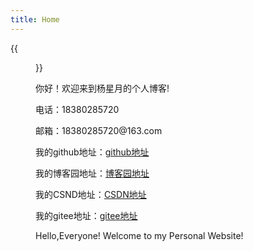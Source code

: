 ```yaml
---
title: Home
---
```


{{<figure src="https://img.mjj.today/2022/10/08/d6983aad860d5a734150454a20a1d975.jpg" title="This is me, which is me (我就是我，不一样的烟火)" width="200">}}

你好！欢迎来到杨星月的个人博客!

 <p>电话：18380285720</p>

<p>邮箱：18380285720@163.com</p>

 <p>我的github地址：<a href="https://github.com/yangxingyue0623">github地址</a></p>

 <p>我的博客园地址：<a href="https://www.cnblogs.com/xingyue0623/">博客园地址</a></p>

<p>我的CSND地址：<a href="https://blog.csdn.net/kuimeiyuzu">CSDN地址</a></p>

 <p>我的gitee地址：<a href="https://gitee.com/yangxingyue0623">gitee地址</a></p>

Hello,Everyone! Welcome to my Personal Website!